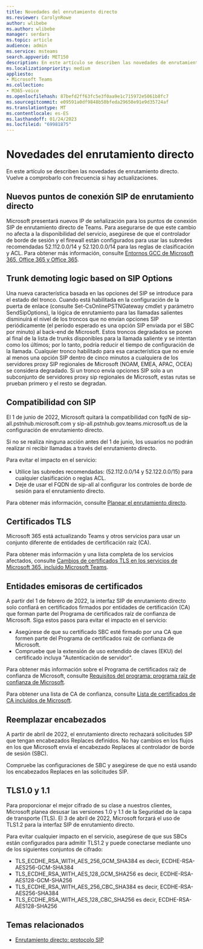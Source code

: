 ```yaml
---
title: Novedades del enrutamiento directo
ms.reviewer: CarolynRowe
author: wlibebe
ms.author: wlibebe
manager: serdars
ms.topic: article
audience: admin
ms.service: msteams
search.appverid: MET150
description: En este artículo se describen las novedades de enrutamiento directo. Vuelve a comprobarlo con frecuencia si hay actualizaciones.
ms.localizationpriority: medium
appliesto:
- Microsoft Teams
ms.collection:
- M365-voice
ms.openlocfilehash: 87befd2ff63fc5e3f0aa9e1c715972e5061b8fc7
ms.sourcegitcommit: e09591a0df9848b50bfeda29650e91e9d35724af
ms.translationtype: MT
ms.contentlocale: es-ES
ms.lasthandoff: 01/24/2023
ms.locfileid: "69981875"
---
```

# <a name="whats-new-for-direct-routing"></a>Novedades del enrutamiento directo

En este artículo se describen las novedades de enrutamiento directo. Vuelve a comprobarlo con frecuencia si hay actualizaciones.

## <a name="new-direct-routing-sip-endpoints"></a>Nuevos puntos de conexión SIP de enrutamiento directo 

Microsoft presentará nuevos IP de señalización para los puntos de conexión SIP de enrutamiento directo de Teams. Para asegurarse de que este cambio no afecta a la disponibilidad del servicio, asegúrese de que el controlador de borde de sesión y el firewall están configurados para usar las subredes recomendadas 52.112.0.0/14 y 52.120.0.0/14 para las reglas de clasificación y ACL. Para obtener más información, consulte [Entornos GCC de Microsoft 365, Office 365 y Office 365](direct-routing-plan.md#microsoft-365-office-365-and-office-365-gcc-environments).  

## <a name="trunk-demoting-logic-based-on-sip-options"></a>Trunk demoting logic based on SIP Options

Una nueva característica basada en las opciones del SIP se introduce para el estado del tronco. Cuando está habilitada en la configuración de la puerta de enlace (consulte Set-CsOnlinePSTNGateway cmdlet y parámetro SendSipOptions), la lógica de enrutamiento para las llamadas salientes disminuirá el nivel de los troncos que no envían opciones SIP periódicamente (el período esperado es una opción SIP enviada por el SBC por minuto) al back-end de Microsoft. Estos troncos degradados se ponen al final de la lista de trunks disponibles para la llamada saliente y se intentan como los últimos; por lo tanto, podría reducir el tiempo de configuración de la llamada.
Cualquier tronco habilitado para esa característica que no envíe al menos una opción SIP dentro de cinco minutos a cualquiera de los servidores proxy SIP regionales de Microsoft (NOAM, EMEA, APAC, OCEA) se considera degradado. Si un tronco envía opciones SIP solo a un subconjunto de servidores proxy sip regionales de Microsoft, estas rutas se prueban primero y el resto se degradan.


## <a name="sip-support"></a>Compatibilidad con SIP

El 1 de junio de 2022, Microsoft quitará la compatibilidad con fqdN de sip-all.pstnhub.microsoft.com y sip-all.pstnhub.gov.teams.microsoft.us de la configuración de enrutamiento directo.

Si no se realiza ninguna acción antes del 1 de junio, los usuarios no podrán realizar ni recibir llamadas a través del enrutamiento directo.

Para evitar el impacto en el servicio:

- Utilice las subredes recomendadas: (52.112.0.0/14 y 52.122.0.0/15) para cualquier clasificación o reglas ACL.
- Deje de usar el FQDN de sip-all al configurar los controles de borde de sesión para el enrutamiento directo.

Para obtener más información, consulte [Planear el enrutamiento directo](direct-routing-plan.md).

## <a name="tls-certificates"></a>Certificados TLS

Microsoft 365 está actualizando Teams y otros servicios para usar un conjunto diferente de entidades de certificación raíz (CA).

Para obtener más información y una lista completa de los servicios afectados, consulte [Cambios de certificados TLS en los servicios de Microsoft 365, incluido Microsoft Teams](https://techcommunity.microsoft.com/t5/microsoft-teams-blog/tls-certificate-changes-to-microsoft-365-services-including/ba-p/3249676).

## <a name="certificate-authorities"></a>Entidades emisoras de certificados

A partir del 1 de febrero de 2022, la interfaz SIP de enrutamiento directo solo confiará en certificados firmados por entidades de certificación (CA) que forman parte del Programa de certificados raíz de confianza de Microsoft. Siga estos pasos para evitar el impacto en el servicio:

- Asegúrese de que su certificado SBC esté firmado por una CA que formen parte del Programa de certificados raíz de confianza de Microsoft.
- Compruebe que la extensión de uso extendido de claves (EKU) del certificado incluya "Autenticación de servidor".

Para obtener más información sobre el Programa de certificados raíz de confianza de Microsoft, consulte [Requisitos del programa: programa raíz de confianza de Microsoft](/security/trusted-root/program-requirements).

Para obtener una lista de CA de confianza, consulte [Lista de certificados de CA incluidos de Microsoft](https://ccadb-public.secure.force.com/microsoft/IncludedCACertificateReportForMSFT).

## <a name="replace-headers"></a>Reemplazar encabezados

A partir de abril de 2022, el enrutamiento directo rechazará solicitudes SIP que tengan encabezados Replaces definidos. No hay cambios en los flujos en los que Microsoft envía el encabezado Replaces al controlador de borde de sesión (SBC).

Compruebe las configuraciones de SBC y asegúrese de que no está usando los encabezados Replaces en las solicitudes SIP.

## <a name="tls10-and-11"></a>TLS1.0 y 1.1

Para proporcionar el mejor cifrado de su clase a nuestros clientes, Microsoft planea desusar las versiones 1.0 y 1.1 de la Seguridad de la capa de transporte (TLS). El 3 de abril de 2022, Microsoft forzará el uso de TLS1.2 para la interfaz SIP de enrutamiento directo.

Para evitar cualquier impacto en el servicio, asegúrese de que sus SBCs están configurados para admitir TLS1.2 y puede conectarse mediante uno de los siguientes conjuntos de cifrado:

- TLS_ECDHE_RSA_WITH_AES_256_GCM_SHA384 es decir, ECDHE-RSA-AES256-GCM-SHA384
- TLS_ECDHE_RSA_WITH_AES_128_GCM_SHA256 es decir, ECDHE-RSA-AES128-GCM-SHA256
- TLS_ECDHE_RSA_WITH_AES_256_CBC_SHA384 es decir, ECDHE-RSA-AES256-SHA384
- TLS_ECDHE_RSA_WITH_AES_128_CBC_SHA256 es decir, ECDHE-RSA-AES128-SHA256

## <a name="related-topics"></a>Temas relacionados

- [Enrutamiento directo: protocolo SIP](direct-routing-protocols-sip.md)
